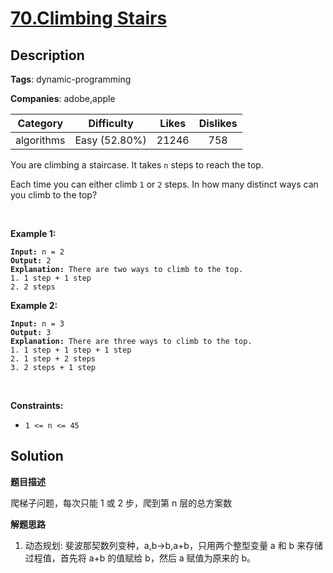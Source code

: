 # [70.Climbing Stairs](https://leetcode.com/problems/climbing-stairs/description/)

## Description

**Tags**: dynamic-programming

**Companies**: adobe,apple

| Category | Difficulty | Likes | Dislikes |
| :------: | :--------: | :---: | :------: |
| algorithms | Easy (52.80%) | 21246 | 758 |

<p>You are climbing a staircase. It takes <code>n</code> steps to reach the top.</p>
<p>Each time you can either climb <code>1</code> or <code>2</code> steps. In how many distinct ways can you climb to the top?</p>
<p>&nbsp;</p>
<p><strong class="example">Example 1:</strong></p>
<pre><code><strong>Input:</strong> n = 2
<strong>Output:</strong> 2
<strong>Explanation:</strong> There are two ways to climb to the top.
1. 1 step + 1 step
2. 2 steps</code></pre>
<p><strong class="example">Example 2:</strong></p>
<pre><code><strong>Input:</strong> n = 3
<strong>Output:</strong> 3
<strong>Explanation:</strong> There are three ways to climb to the top.
1. 1 step + 1 step + 1 step
2. 1 step + 2 steps
3. 2 steps + 1 step</code></pre>
<p>&nbsp;</p>
<p><strong>Constraints:</strong></p>
<ul>
  <li><code>1 &lt;= n &lt;= 45</code></li>
</ul>

## Solution

**题目描述**

爬梯子问题，每次只能 1 或 2 步，爬到第 n 层的总方案数

**解题思路**

1. 动态规划: 斐波那契数列变种，a,b->b,a+b，只用两个整型变量 a 和 b 来存储过程值，首先将 a+b 的值赋给 b，然后 a 赋值为原来的 b。

